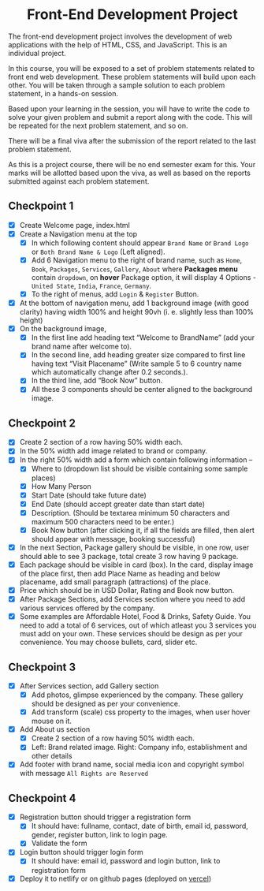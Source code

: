 <h1 align="center">Front-End Development Project</h1>
The front-end development project involves the development of web applications with the help of HTML, CSS, and JavaScript. This is an individual project.

In this course, you will be exposed to a set of problem statements related to front end web development. These problem statements will build upon each other. You will be taken through a sample solution to each problem statement, in a hands-on session.

Based upon your learning in the session, you will have to write the code to solve your given problem and submit a report along with the code. This will be repeated for the next problem statement, and so on.

There will be a final viva after the submission of the report related to the last problem statement.

As this is a project course, there will be no end semester exam for this. Your marks will be allotted based upon the viva, as well as based on the reports submitted against each problem statement.

## Checkpoint 1
- [x] Create Welcome page, index.html
- [x] Create a Navigation menu at the top 
    - [x] In which following content should appear `Brand Name` or `Brand Logo` or `Both Brand Name & Logo` (Left aligned). 
    - [x] Add 6 Navigation menu to the right of brand name, such as `Home`, `Book`, `Packages`, `Services`, `Gallery`, `About` where **Packages menu** contain `dropdown`, on **hover** Package option, it will display 4 Options -  `United State`, `India`, `France`, `Germany`.
    - [x] To the right of menus, add `Login` & `Register` Button.
- [x] At the bottom of navigation menu, add 1 background image (with good clarity) having width 100% and height 90vh (i. e. slightly less than 100% height)
- [x] On the background image, 
    - [x] In the first line add heading text “Welcome to BrandName” (add your brand name after welcome to). 
    - [x] In the second line, add heading greater size compared to first line having text “Visit Placename” (Write sample 5 to 6 country name which automatically change after 0.2 seconds.). 
    - [x] In the third line, add “Book Now” button. 
    - [x] All these 3 components should be center aligned to the background image.

## Checkpoint 2
- [x] Create 2 section of a row having 50% width each.
- [x] In the 50% width add image related to brand or company.
- [x] In the right 50% width add a form which contain following information –
    - [x] Where to (dropdown list should be visible containing some sample places)
    - [x] How Many Person
    - [x] Start Date (should take future date)
    - [x] End Date (should accept greater date than start date)
    - [x] Description. (Should be textarea minimum 50 characters and maximum 500 characters need to be enter.)
    - [x] Book Now button (after clicking it, if all the fields are filled, then alert should appear with message, booking successful)
- [x] In the next Section, Package gallery should be visible, in one row, user should able to see 3 package, total create 3 row having 9 package.
- [x] Each package should be visible in card (box). In the card, display image of the place first, then add Place Name as heading and below placename, add small paragraph (attractions) of the place.
- [x] Price which should be in USD Dollar, Rating and Book now button.
- [x] After Package Sections, add Services section where you need to add various services offered by the company.
- [x] Some examples are Affordable Hotel, Food & Drinks, Safety Guide. You need to add a total of 6 services, out of which atleast you 3 services you must add on your own. These services should be design as per your convenience.
You may choose bullets, card, slider etc.

## Checkpoint 3
- [x] After Services section, add Gallery section
    - [x] Add photos, glimpse experienced by the company. These gallery should be designed as per your convenience.
    - [x] Add transform (scale) css property to the images, when user hover mouse on it.
- [x] Add About us section
    - [x] Create 2 section of a row having 50% width each.
    - [x] Left: Brand related image. Right: Company info, establishment and other details
- [x] Add footer with brand name, social media icon and copyright symbol with message `All Rights are Reserved`

## Checkpoint 4
- [x] Registration button should trigger a registration form
    - [x] It should have: fullname, contact, date of birth, email id, password, gender, register button, link to login page.
    - [x] Validate the form
- [x] Login button should trigger login form
    - [x] It should have: email id, password and login button, link to registration form
- [x] Deploy it to netlify or on github pages (deployed on [vercel](https://infinitehorizons.vercel.app))
